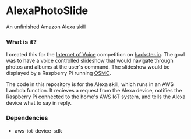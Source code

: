 # AlexaPhotoSlide
An unfinished Amazon Alexa skill

### What is it?
I created this for the
[Internet of Voice](https://www.hackster.io/contests/alexa-raspberry-pi)
competition on [hackster.io](https://hackster.io). The goal was to have a voice
controlled slideshow that would navigate through photos and albums at the
user's command. The slideshow would be displayed by a Raspberry Pi running
[OSMC](https://osmc.tv/).

The code in this repository is for the Alexa skill, which runs in an AWS Lambda
function. It recieves a request from the Alexa device, notifies the Raspberry Pi
connected to the home's AWS IoT system, and tells the Alexa
device what to say in reply.

### Dependencies
 * aws-iot-device-sdk
